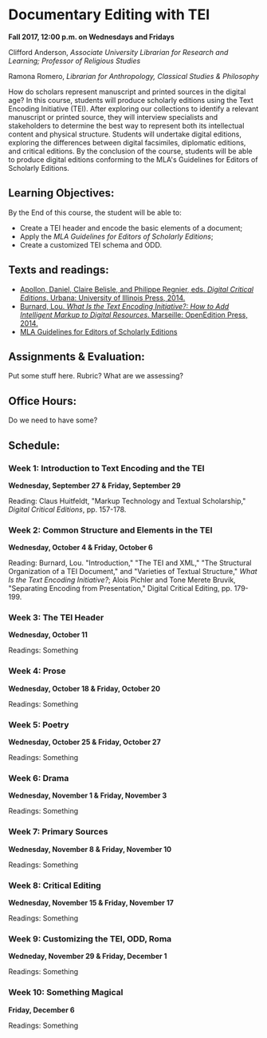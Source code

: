 # Documentary Editing with TEI   
**Fall 2017, 12:00 p.m. on Wednesdays and Fridays**

Clifford Anderson, *Associate University Librarian for Research and Learning; Professor of Religious Studies*

Ramona Romero, *Librarian for Anthropology, Classical Studies & Philosophy*

How do scholars represent manuscript and printed sources in the digital age? In this course, students will produce scholarly editions using the Text Encoding Initiative (TEI). After exploring our collections to identify a relevant manuscript or printed source, they will interview specialists and stakeholders to determine the best way to represent both its intellectual content and physical structure. Students will undertake digital editions, exploring the differences between digital facsimiles, diplomatic editions, and critical editions. By the conclusion of the course, students will be able to produce digital editions conforming to the MLA's Guidelines for Editors of Scholarly Editions. 

## Learning Objectives:

By the End of this course, the student will be able to:

* Create a TEI header and encode the basic elements of a document;
* Apply the *MLA Guidelines for Editors of Scholarly Editions*;
* Create a customized TEI schema and ODD.

## Texts and readings:

* [Apollon, Daniel, Claire Belisle, and Philippe Regnier, eds. *Digital Critical Editions*. Urbana: University of Illinois Press, 2014.](http://discoverlibrary.vanderbilt.edu/VANDERBILT:Blended:vanunicorn4723167)   
* [Burnard, Lou. *What Is the Text Encoding Initiative?: How to Add Intelligent Markup to Digital Resources*. Marseille: OpenEdition Press, 2014.](http://books.openedition.org/oep/426)  
* [MLA Guidelines for Editors of Scholarly Editions](https://www.mla.org/Resources/Research/Surveys-Reports-and-Other-Documents/Publishing-and-Scholarship/Reports-from-the-MLA-Committee-on-Scholarly-Editions/Guidelines-for-Editors-of-Scholarly-Editions)   

## Assignments & Evaluation:

Put some stuff here. Rubric? What are we assessing?

## Office Hours:

Do we need to have some?

## Schedule:

### Week 1:  Introduction to Text Encoding and the TEI
**Wednesday, September 27 & Friday, September 29**

Reading: Claus Huitfeldt, "Markup Technology and Textual Scholarship," *Digital Critical Editions*, pp. 157-178.

### Week 2:  Common Structure and Elements in the TEI
**Wednesday, October 4 & Friday, October 6**

Reading: Burnard, Lou. "Introduction," "The TEI and XML," "The Structural Organization of a TEI Document," and "Varieties of Textual Structure," *What Is the Text Encoding Initiative?*; Alois Pichler and Tone Merete Bruvik, "Separating Encoding from Presentation," Digital Critical Editing, pp. 179-199.

### Week 3:  The TEI Header
**Wednesday, October 11**

Readings:  Something

### Week 4:  Prose
**Wednesday, October 18 & Friday, October 20**

Readings:  Something

### Week 5:  Poetry
**Wednesday, October 25 & Friday, October 27**

Readings:  Something

### Week 6:  Drama
**Wednesday, November 1 & Friday, November 3**

Readings:  Something

### Week 7:  Primary Sources
**Wednesday, November 8 & Friday, November 10**

Readings:  Something

### Week 8:  Critical Editing
**Wednesday, November 15 & Friday, November 17**

Readings:  Something

### Week 9:  Customizing the TEI, ODD, Roma
**Wedneday, November 29 & Friday, December 1**

Readings:  Something

### Week 10:  Something Magical
**Friday, December 6**

Readings:  Something


